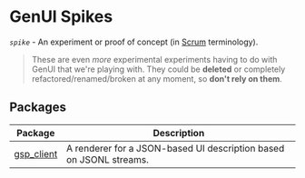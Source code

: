 # GenUI Spikes

_`spike`_ - An experiment or proof of concept (in [Scrum](<https://en.wikipedia.org/wiki/Scrum_(software_development)>) terminology).

> These are even _more_ experimental experiments having to do with GenUI that we're playing with. They could be **deleted** or completely refactored/renamed/broken at any moment, so **don't rely on them**.

## Packages

| Package                    | Description                                                        |
| -------------------------- | ------------------------------------------------------------------ |
| [gsp_client](./gsp_client) | A renderer for a JSON-based UI description based on JSONL streams. |
